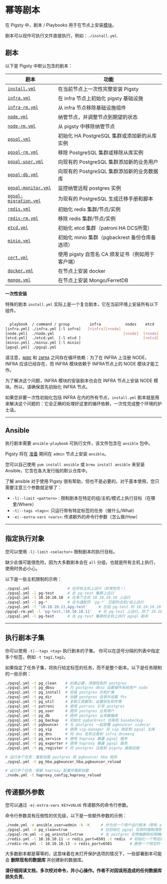 # 幂等剧本

在 Pigsty 中，剧本 / Playbooks 用于在节点上安装[模块](arch#模块)。

剧本可以视作可执行文件直接执行，例如：`./install.yml`.


## 剧本

以下是 Pigsty 中默认包含的剧本：

| 剧本                                                                                       | 功能                               |
|------------------------------------------------------------------------------------------|----------------------------------|
| [`install.yml`](https://github.com/vonng/pigsty/blob/master/install.yml)                 | 在当前节点上一次性完整安装 Pigsty             |
| [`infra.yml`](https://github.com/vonng/pigsty/blob/master/infra.yml)                     | 在 infra 节点上初始化 pigsty 基础设施       |
| [`infra-rm.yml`](https://github.com/vonng/pigsty/blob/master/infra-rm.yml)               | 从 infra 节点移除基础设施组件               |
| [`node.yml`](https://github.com/vonng/pigsty/blob/master/node.yml)                       | 纳管节点，并调整节点到期望的状态                 |
| [`node-rm.yml`](https://github.com/vonng/pigsty/blob/master/node-rm.yml)                 | 从 pigsty 中移除纳管节点                 |
| [`pgsql.yml`](https://github.com/vonng/pigsty/blob/master/pgsql.yml)                     | 初始化 HA PostgreSQL 集群或添加新的从库实例    |
| [`pgsql-rm.yml`](https://github.com/vonng/pigsty/blob/master/pgsql-rm.yml)               | 移除 PostgreSQL 集群或移除从库实例          |
| [`pgsql-user.yml`](https://github.com/vonng/pigsty/blob/master/pgsql-user.yml)           | 向现有的 PostgreSQL 集群添加新的业务用户       |
| [`pgsql-db.yml`](https://github.com/vonng/pigsty/blob/master/pgsql-db.yml)               | 向现有的 PostgreSQL 集群添加新的业务数据库      |
| [`pgsql-monitor.yml`](https://github.com/vonng/pigsty/blob/master/pgsql-monitor.yml)     | 监控纳管远程 postgres 实例               |
| [`pgsql-migration.yml`](https://github.com/vonng/pigsty/blob/master/pgsql-migration.yml) | 为现有的 PostgreSQL 生成迁移手册和脚本        |
| [`redis.yml`](https://github.com/vonng/pigsty/blob/master/redis.yml)                     | 初始化 redis 集群/节点/实例               |
| [`redis-rm.yml`](https://github.com/vonng/pigsty/blob/master/redis-rm.yml)               | 移除 redis 集群/节点/实例                |
| [`etcd.yml`](https://github.com/vonng/pigsty/blob/master/etcd.yml)                       | 初始化 etcd 集群（patroni HA DCS所需）    |
| [`minio.yml`](https://github.com/vonng/pigsty/blob/master/minio.yml)                     | 初始化 minio 集群（pgbackrest 备份仓库备选项） |
| [`cert.yml`](https://github.com/vonng/pigsty/blob/master/cert.yml)                       | 使用 pigsty 自签名 CA 颁发证书（例如用于客户端）   |
| [`docker.yml`](https://github.com/vonng/pigsty/blob/master/docker.yml)                   | 在节点上安装 docker                    |
| [`mongo.yml`](https://github.com/vonng/pigsty/blob/master/mongo.yml)                     | 在节点上安装 Mongo/FerretDB            |



**一次性安装**

特殊的剧本 `install.yml` 实际上是一个复合剧本，它在当前环境上安装所有以下组件。

```bash

  playbook  / command / group         infra           nodes    etcd     minio     pgsql
[infra.yml] ./infra.yml [-l infra]   [+infra][+node] 
[node.yml]  ./node.yml                               [+node]  [+node]  [+node]   [+node]
[etcd.yml]  ./etcd.yml  [-l etcd ]                            [+etcd]
[minio.yml] ./minio.yml [-l minio]                                     [+minio]
[pgsql.yml] ./pgsql.yml                                                          [+pgsql]
```

请注意，[`NODE`](node) 和 [`INFRA`](infra) 之间存在循环依赖：为了在 INFRA 上注册 NODE，INFRA 应该已经存在，而 INFRA 模块依赖于 INFRA节点上的 NODE 模块才能工作。

为了解决这个问题，INFRA 模块的安装剧本也会在 INFRA 节点上安装 NODE 模块。所以，请确保首先初始化 INFRA 节点。

如果您非要一次性初始化包括 INFRA 在内的所有节点，`install.yml` 剧本就是用来解决这个问题的：它会正确的处理好这里的循环依赖，一次性完成整个环境的护士话。



----------------

## Ansible

执行剧本需要 `ansible-playbook` 可执行文件，该文件包含在 `ansible` 包中。

Pigsty 将在 [准备](install#准备) 期间在 `admin` 节点上安装 `ansible`。

您可以自己使用 `yum install ansible` 或 `brew install ansible` 来安装 Ansible，它含在各大发行版的默认仓库中。

了解 ansible 对于使用 Pigsty 很有帮助，但也不是必要的。对于基本使用，您只需要注意三个参数就足够了：

- `-l|--limit <pattern>` : 限制剧本在特定的组/主机/模式上执行目标（在哪里/Where）
- `-t|--tags <tags>`: 只运行带有特定标签的任务（做什么/What）
- `-e|--extra-vars <vars>`: 传递额外的命令行参数（怎么做/How）


----------------

## 指定执行对象

您可以使用 `-l|-limit <selector>` 限制剧本的执行目标。

缺少此值可能很危险，因为大多数剧本会在 `all` 分组，也就是所有主机上执行，使用时务必小心。

以下是一些主机限制的示例：

```bash
./pgsql.yml                 # 在所有主机上运行（非常危险！）
./pgsql.yml -l pg-test      # 在 pg-test 集群上运行
./pgsql.yml -l 10.10.10.10  # 在单个主机 10.10.10.10 上运行
./pgsql.yml -l pg-*         # 在与通配符 `pg-*` 匹配的主机/组上运行
./pgsql.yml -l '10.10.10.11,&pg-test'     # 在组 pg-test 的 10.10.10.10 上运行
/pgsql-rm.yml -l 'pg-test,!10.10.10.11'   # 在 pg-test 上运行，除了 10.10.10.11 以外
./pgsql.yml -l pg-test      # 在 pg-test 集群的主机上执行 pgsql 剧本
````


----------------

## 执行剧本子集

你可以使用 `-t|--tags <tag>` 执行剧本的子集。 你可以在逗号分隔的列表中指定多个标签，例如 `-t tag1,tag2`。

如果指定了任务子集，将执行给定标签的任务，而不是整个剧本。以下是任务限制的一些示例：

```bash
./pgsql.yml -t pg_clean    # 如果必要，清理现有的 postgres
./pgsql.yml -t pg_dbsu     # 为 postgres dbsu 设置操作系统用户 sudo
./pgsql.yml -t pg_install  # 安装 postgres 包和扩展
./pgsql.yml -t pg_dir      # 创建 postgres 目录并设置 fhs
./pgsql.yml -t pg_util     # 复制工具脚本，设置别名和环境
./pgsql.yml -t patroni     # 使用 patroni 引导 postgres
./pgsql.yml -t pg_user     # 提供 postgres 业务用户
./pgsql.yml -t pg_db       # 提供 postgres 业务数据库
./pgsql.yml -t pg_backup   # 初始化 pgbackrest 仓库和 basebackup
./pgsql.yml -t pgbouncer   # 与 postgres 一起部署 pgbouncer sidecar
./pgsql.yml -t pg_vip      # 使用 vip-manager 将 vip 绑定到 pgsql 主库
./pgsql.yml -t pg_dns      # 将 dns 名称注册到 infra dnsmasq
./pgsql.yml -t pg_service  # 使用 haproxy 暴露 pgsql 服务
./pgsql.yml -t pg_exporter # 使用 haproxy 暴露 pgsql 服务
./pgsql.yml -t pg_register # 将 postgres 注册到 pigsty 基础设施

# 运行多个任务：重新加载 postgres 和 pgbouncer hba 规则
./pgsql.yml -t pg_hba,pgbouncer_hba,pgbouncer_reload

# 运行多个任务：刷新 haproxy 配置并重新加载
./node.yml -t haproxy_config,haproxy_reload
```



## 传递额外参数

您可以通过 `-e|-extra-vars KEY=VALUE` 传递额外的命令行参数。

命令行参数具有压倒性的优先级，以下是一些额外参数的示例：

```bash
./node.yml -e ansible_user=admin -k -K     # 作为另一个用户运行剧本（带有 admin sudo 密码）
./pgsql.yml -e pg_clean=true               # 在初始化 pgsql 实例时强制清除现有的 postgres
./pgsql-rm.yml -e pg_uninstall=true        # 在 postgres 实例被删除后明确卸载 rpm
./redis.yml -l 10.10.10.11 -e redis_port=6501 -t redis  # 初始化一个特定的 redis 实例：10.10.10.11:6501
./redis-rm.yml -l 10.10.10.13 -e redis_port=6501        # 删除一个特定的 redis 实例：10.10.10.11:6501
```

大多数剧本都是幂等的，这意味着在未打开保护选项的情况下，一些部署剧本可能会 **删除现有的数据库** 并创建新的数据库。

**请仔细阅读文档，多次校对命令，并小心操作。作者不对因误用造成的任何数据库损失负责**。

